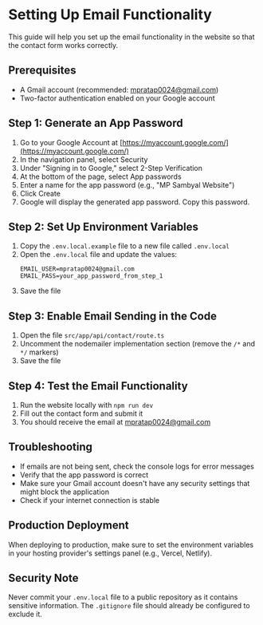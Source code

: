 # Setting Up Email Functionality

This guide will help you set up the email functionality in the website so that the contact form works correctly.

## Prerequisites
- A Gmail account (recommended: mpratap0024@gmail.com)
- Two-factor authentication enabled on your Google account

## Step 1: Generate an App Password
1. Go to your Google Account at [https://myaccount.google.com/](https://myaccount.google.com/)
2. In the navigation panel, select Security
3. Under "Signing in to Google," select 2-Step Verification
4. At the bottom of the page, select App passwords
5. Enter a name for the app password (e.g., "MP Sambyal Website")
6. Click Create
7. Google will display the generated app password. Copy this password.

## Step 2: Set Up Environment Variables
1. Copy the `.env.local.example` file to a new file called `.env.local`
2. Open the `.env.local` file and update the values:
   ```
   EMAIL_USER=mpratap0024@gmail.com
   EMAIL_PASS=your_app_password_from_step_1
   ```
3. Save the file

## Step 3: Enable Email Sending in the Code
1. Open the file `src/app/api/contact/route.ts`
2. Uncomment the nodemailer implementation section (remove the `/*` and `*/` markers)
3. Save the file

## Step 4: Test the Email Functionality
1. Run the website locally with `npm run dev`
2. Fill out the contact form and submit it
3. You should receive the email at mpratap0024@gmail.com

## Troubleshooting
- If emails are not being sent, check the console logs for error messages
- Verify that the app password is correct
- Make sure your Gmail account doesn't have any security settings that might block the application
- Check if your internet connection is stable

## Production Deployment
When deploying to production, make sure to set the environment variables in your hosting provider's settings panel (e.g., Vercel, Netlify).

## Security Note
Never commit your `.env.local` file to a public repository as it contains sensitive information. The `.gitignore` file should already be configured to exclude it. 